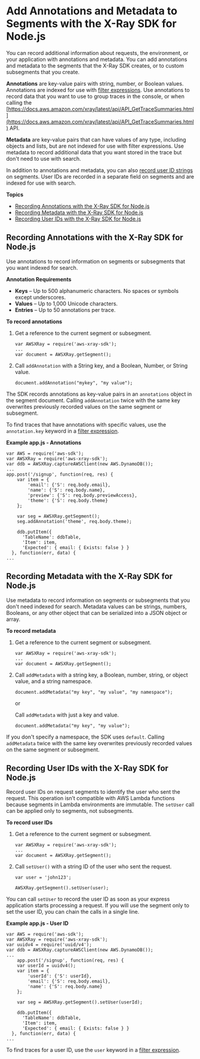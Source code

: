 # Add Annotations and Metadata to Segments with the X\-Ray SDK for Node\.js<a name="xray-sdk-nodejs-segment"></a>

You can record additional information about requests, the environment, or your application with annotations and metadata\. You can add annotations and metadata to the segments that the X\-Ray SDK creates, or to custom subsegments that you create\.

**Annotations** are key\-value pairs with string, number, or Boolean values\. Annotations are indexed for use with [filter expressions](xray-console-filters.md)\. Use annotations to record data that you want to use to group traces in the console, or when calling the [https://docs.aws.amazon.com/xray/latest/api/API_GetTraceSummaries.html](https://docs.aws.amazon.com/xray/latest/api/API_GetTraceSummaries.html) API\.

**Metadata** are key\-value pairs that can have values of any type, including objects and lists, but are not indexed for use with filter expressions\. Use metadata to record additional data that you want stored in the trace but don't need to use with search\.

In addition to annotations and metadata, you can also [record user ID strings](#xray-sdk-nodejs-segment-userid) on segments\. User IDs are recorded in a separate field on segments and are indexed for use with search\.

**Topics**
+ [Recording Annotations with the X\-Ray SDK for Node\.js](#xray-sdk-nodejs-segment-annotations)
+ [Recording Metadata with the X\-Ray SDK for Node\.js](#xray-sdk-nodejs-segment-metadata)
+ [Recording User IDs with the X\-Ray SDK for Node\.js](#xray-sdk-nodejs-segment-userid)

## Recording Annotations with the X\-Ray SDK for Node\.js<a name="xray-sdk-nodejs-segment-annotations"></a>

Use annotations to record information on segments or subsegments that you want indexed for search\.

**Annotation Requirements**
+ **Keys** – Up to 500 alphanumeric characters\. No spaces or symbols except underscores\.
+ **Values** – Up to 1,000 Unicode characters\.
+ **Entries** – Up to 50 annotations per trace\.

**To record annotations**

1. Get a reference to the current segment or subsegment\.

   ```
   var AWSXRay = require('aws-xray-sdk');
   ...
   var document = AWSXRay.getSegment();
   ```

1. Call `addAnnotation` with a String key, and a Boolean, Number, or String value\.

   ```
   document.addAnnotation("mykey", "my value");
   ```

The SDK records annotations as key\-value pairs in an `annotations` object in the segment document\. Calling `addAnnotation` twice with the same key overwrites previously recorded values on the same segment or subsegment\.

To find traces that have annotations with specific values, use the `annotation.key` keyword in a [filter expression](xray-console-filters.md)\.

**Example app\.js \- Annotations**  

```
var AWS = require('aws-sdk');
var AWSXRay = require('aws-xray-sdk');
var ddb = AWSXRay.captureAWSClient(new AWS.DynamoDB());
...
app.post('/signup', function(req, res) {
    var item = {
        'email': {'S': req.body.email},
        'name': {'S': req.body.name},
        'preview': {'S': req.body.previewAccess},
        'theme': {'S': req.body.theme}
    };

    var seg = AWSXRay.getSegment();
    seg.addAnnotation('theme', req.body.theme);
  
    ddb.putItem({
      'TableName': ddbTable,
      'Item': item,
      'Expected': { email: { Exists: false } }
  }, function(err, data) {
...
```

## Recording Metadata with the X\-Ray SDK for Node\.js<a name="xray-sdk-nodejs-segment-metadata"></a>

Use metadata to record information on segments or subsegments that you don't need indexed for search\. Metadata values can be strings, numbers, Booleans, or any other object that can be serialized into a JSON object or array\.

**To record metadata**

1. Get a reference to the current segment or subsegment\.

   ```
   var AWSXRay = require('aws-xray-sdk');
   ...
   var document = AWSXRay.getSegment();
   ```

1. Call `addMetadata` with a string key, a Boolean, number, string, or object value, and a string namespace\.

   ```
   document.addMetadata("my key", "my value", "my namespace");
   ```

   or

   Call `addMetadata` with just a key and value\.

   ```
   document.addMetadata("my key", "my value");
   ```

If you don't specify a namespace, the SDK uses `default`\. Calling `addMetadata` twice with the same key overwrites previously recorded values on the same segment or subsegment\.

## Recording User IDs with the X\-Ray SDK for Node\.js<a name="xray-sdk-nodejs-segment-userid"></a>

Record user IDs on request segments to identify the user who sent the request\. This operation isn’t compatible with AWS Lambda functions because segments in Lambda environments are immutable\. The `setUser` call can be applied only to segments, not subsegments\.

**To record user IDs**

1. Get a reference to the current segment or subsegment\.

   ```
   var AWSXRay = require('aws-xray-sdk');
   ...
   var document = AWSXRay.getSegment();
   ```

1. Call `setUser()` with a string ID of the user who sent the request\.

   ```
   var user = 'john123';
   
   AWSXRay.getSegment().setUser(user);
   ```

You can call `setUser` to record the user ID as soon as your express application starts processing a request\. If you will use the segment only to set the user ID, you can chain the calls in a single line\.

**Example app\.js \- User ID**  

```
var AWS = require('aws-sdk');
var AWSXRay = require('aws-xray-sdk');
var uuidv4 = require('uuid/v4');
var ddb = AWSXRay.captureAWSClient(new AWS.DynamoDB());
...
    app.post('/signup', function(req, res) {
    var userId = uuidv4();
    var item = {
        'userId': {'S': userId},
        'email': {'S': req.body.email},
        'name': {'S': req.body.name}
    };

    var seg = AWSXRay.getSegment().setUser(userId);
  
    ddb.putItem({
      'TableName': ddbTable,
      'Item': item,
      'Expected': { email: { Exists: false } }
  }, function(err, data) {
...
```

To find traces for a user ID, use the `user` keyword in a [filter expression](https://docs.aws.amazon.com/xray/latest/devguide/xray-console-filters.html)\.
